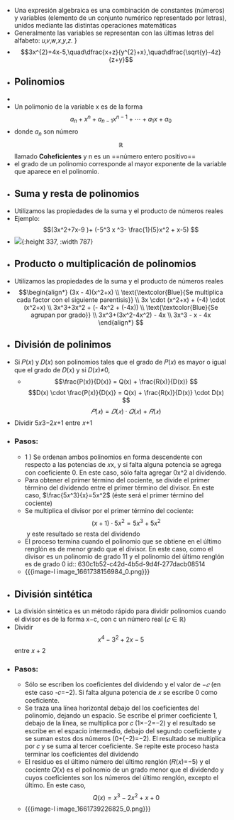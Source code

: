 - Una expresión algebraica es una combinación de constantes (números) y variables (elemento de un conjunto numérico representado por letras), unidos mediante las distintas operaciones matemáticas
- Generalmente las variables se representan con las últimas letras del alfabeto: 𝑢,𝑣,𝑤,𝑥,𝑦,𝑧. }
- $$3x^{2}+4x-5,\quad\dfrac{x+z}{y^{2}+x},\quad\dfrac{\sqrt{y}-4z}{z+y}$$
- ## Polinomios
-
- Un polimonio de la variable x es de la forma $$a_n+x^n+a_{n-1}x^{n-1}+\cdots+a_{1}x+a_{0}$$
- donde $a_n$ son número $$\mathbb R$$ llamado **Coheficientes** y n es un ==número entero positivo==
- el grado de un polinomio corresponde al mayor exponente de la variable que aparece en el polinomio.
- ## Suma y resta de polinomios
- Utilizamos las propiedades de la suma y el producto de números reales
- Ejemplo: $$(3x^2+7x-9 )+ (-5^3 x ^3- \frac{1}{5}x^2 + x-5) $$
- ![](https://media.githubusercontent.com/media/nian-mejia/notas/master/assets/image_1661638259802_0.png){:height 337, :width 787}
- ## Producto o multiplicación de polinomios
- Utilizamos las propiedades de la suma y el producto de números reales
- $$\begin{align*} 
  (3x - 4)(x^2+x) \\
  \text{\textcolor{Blue}{Se multiplica cada factor con el siguiente parentisis}} \\
  3x \cdot (x^2+x) +  (-4) \cdot (x^2+x) \\
  3x^3+3x^2 + (- 4x^2 + (-4x)) \\
  \text{\textcolor{Blue}{Se agrupan por grado}} \\
  3x^3+(3x^2-4x^2) - 4x \\
  3x^3 - x - 4x 
  \end{align*}
  $$
- ## División de polinimos
- Si 𝑃(𝑥) y 𝐷(𝑥) son polinomios tales que el grado de 𝑃(𝑥) es mayor o igual que el grado de 𝐷(𝑥) y si 𝐷(𝑥)≠0,
	- $$\frac{P(x)}{D(x)} = Q(x) + \frac{R(x)}{D(x)} $$
	  $$D(x) \cdot \frac{P(x)}{D(x)} = Q(x) + \frac{R(x)}{D(x)}  \cdot D(x) $$
	  $$𝑃(𝑥)=𝐷(𝑥)⋅𝑄(𝑥)+𝑅(𝑥)$$
- Dividir 5𝑥3−2𝑥+1 entre 𝑥+1
- ### Pasos:
	- 1 ) Se ordenan ambos polinomios en forma descendente con respecto a las potencias de 𝑥x, y si falta alguna potencia se agrega con coeficiente 0. En este caso, sólo falta agregar 0x^2 al dividendo.
	- Para obtener el primer término del cociente, se divide el primer término del dividendo entre el primer término del divisor. En este caso, $\frac{5𝑥^3}{x}=5x^2$ (éste será el primer término del cociente)
	- Se multiplica el divisor por el primer término del cociente: $$(x+1)\cdot 5x^2 = 5x^3+5x^2$$ y este resultado se resta del dividendo
	- El proceso termina cuando el polinomio que se obtiene en el último renglón es de menor grado que el divisor. En este caso, como el divisor es un polinomio de grado 11 y el polinomio del último renglón es de grado 0
	  id:: 630c1b52-c42d-4b5d-9d4f-277dacb08514
	- {{{image-l image_1661738156984_0.png}}}
- ## División sintética
- La división sintética es un método rápido para dividir polinomios cuando el divisor es de la forma x−c, con c un número real $(𝑐∈ℝ)$
- Dividir $$x^4 - 3^2 + 2x - 5 $$ entre $x + 2$
- ### Pasos:
	- Sólo se escriben los coeficientes del dividendo y el valor de $-𝑐$ (en este caso -𝑐=−2). Si falta alguna potencia de 𝑥 se escribe 0 como coeficiente.
	- Se traza una lı́nea horizontal debajo del los coeficientes del polinomio, dejando un espacio. Se escribe el primer coeficiente 1, debajo de la lı́nea, se multiplica por 𝑐 (1×−2=−2) y el resultado se escribe en el espacio intermedio, debajo del segundo coeficiente y se suman estos dos números (0+(−2)=−2). El resultado se multiplica por 𝑐 y se suma al tercer coeficiente. Se repite este proceso hasta terminar los coeficientes del dividendo
	- El residuo es el último número del último renglón (𝑅(𝑥)=−5) y el cociente 𝑄(𝑥) es el polinomio de un grado menor que el dividendo y cuyos coeficientes son los números del último renglón, excepto el último. En este caso, $$Q\left(x\right) =x^{3}-2x^{2}+x+0$$
	- {{{image-l image_1661739226825_0.png}}}